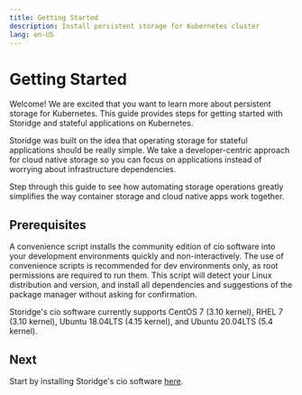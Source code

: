 ```yaml
---
title: Getting Started
description: Install persistent storage for Kubernetes cluster
lang: en-US
---
```


<h1>Getting Started</h1>

Welcome! We are excited that you want to learn more about persistent storage for Kubernetes. This guide provides steps for getting started with Storidge and stateful applications on Kubernetes. 

Storidge was built on the idea that operating storage for stateful applications should be really simple. We take a developer-centric approach for cloud native storage so you can focus on applications instead of worrying about infrastructure dependencies.

Step through this guide to see how automating storage operations greatly simplifies the way container storage and cloud native apps work together.

<h2>Prerequisites</h2>

A convenience script installs the community edition of cio software into your development environments quickly and non-interactively. The use of convenience scripts is recommended for dev environments only, as root permissions are required to run them. This script will detect your Linux distribution and version, and install all dependencies and suggestions of the package manager without asking for confirmation.

Storidge's cio software currently supports CentOS 7 (3.10 kernel), RHEL 7 (3.10 kernel), Ubuntu 18.04LTS (4.15 kernel), and Ubuntu 20.04LTS (5.4 kernel).

<h2>Next</h2>

Start by installing Storidge's cio software [here](https://guide.storidge.com/kubernetes_guide/install.html).
